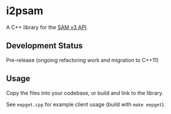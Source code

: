 # i2psam

A C++ library for the [SAM v3 API](https://geti2p.net/en/docs/api/samv3).

## Development Status

Pre-release (ongoing refactoring work and migration to C++11)

## Usage

Copy the files into your codebase, or build and link to the library.

See `eepget.cpp` for example client usage (build with `make eepget`).
